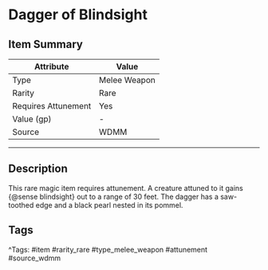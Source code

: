 # Dagger of Blindsight

## Item Summary

| Attribute            | Value                        |
|----------------------|------------------------------|
| Type                 | Melee Weapon |
| Rarity               | Rare             |
| Requires Attunement  | Yes                |
| Value (gp)           | -    |
| Source               | WDMM |

---

## Description

This rare magic item requires attunement. A creature attuned to it gains {@sense blindsight} out to a range of 30 feet. The dagger has a saw-toothed edge and a black pearl nested in its pommel.

## Tags

^Tags: #item #rarity_rare #type_melee_weapon #attunement #source_wdmm